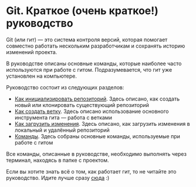 # Git. Краткое (очень краткое!) руководство

Git (или гит) — это система контроля версий, которая помогает совместно работать нескольким разработчикам и сохранять историю изменений проекта.

В руководстве описаны основные команды, которые наиболее часто используются при работе с гитом. Подразумевается, что гит уже установлен на компьютере.

Руководство состоит из следующих разделов:
- [Как инициализировать репозиторий](newrepo.md). Здесь описано, как создать новый или клонировать существующий репозиторий
- [Как создать ветку](newBranch.md). Здесь описано использование основного инструмента гита — работа с ветками
- [Как загрузить изменения](newChange.md). Здесь описано, как загрузить изменения в локальный и удалённый репозиторий
- [Команды](command.md). Здесь собраны основные команды, используемые при работе с гитом

Все команды, описанные в руководстве, необходимо выполнять через терминал, находясь в папке с проектом.

Если вы хотите знать всё о том, как работает гит, то не читайте это руководство. Идите лучше сразу [сюда](https://git-scm.com/doc) :)
